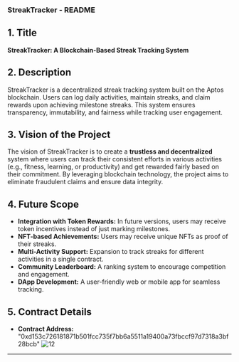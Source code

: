 ### **StreakTracker - README**  

## **1. Title**  
**StreakTracker: A Blockchain-Based Streak Tracking System**  

## **2. Description**  
StreakTracker is a decentralized streak tracking system built on the Aptos blockchain. Users can log daily activities, maintain streaks, and claim rewards upon achieving milestone streaks. This system ensures transparency, immutability, and fairness while tracking user engagement.  

## **3. Vision of the Project**  
The vision of StreakTracker is to create a **trustless and decentralized** system where users can track their consistent efforts in various activities (e.g., fitness, learning, or productivity) and get rewarded fairly based on their commitment. By leveraging blockchain technology, the project aims to eliminate fraudulent claims and ensure data integrity.  

## **4. Future Scope**  
- **Integration with Token Rewards:** In future versions, users may receive token incentives instead of just marking milestones.  
- **NFT-based Achievements:** Users may receive unique NFTs as proof of their streaks.  
- **Multi-Activity Support:** Expansion to track streaks for different activities in a single contract.  
- **Community Leaderboard:** A ranking system to encourage competition and engagement.  
- **DApp Development:** A user-friendly web or mobile app for seamless tracking.  

## **5. Contract Details**  
- **Contract Address:**  "0xd153c726181871b501fcc735f7bb6a5511a19400a73fbccf97d7318a3bf28bcb"
![12](https://github.com/user-attachments/assets/6da321ef-250c-49c8-891a-4510b1b652a4)



---
